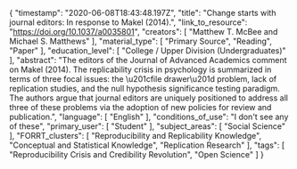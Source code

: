 {
    "timestamp": "2020-06-08T18:43:48.197Z",
    "title": "Change starts with journal editors: In response to Makel (2014).",
    "link_to_resource": "https://doi.org/10.1037/a0035801",
    "creators": [
        "Matthew T. McBee and Michael S. Matthews"
    ],
    "material_type": [
        "Primary Source",
        "Reading",
        "Paper"
    ],
    "education_level": [
        "College / Upper Division (Undergraduates)"
    ],
    "abstract": "The editors of the Journal of Advanced Academics comment on Makel (2014). The replicability crisis in psychology is summarized in terms of three focal issues: the \u201cfile drawer\u201d problem, lack of replication studies, and the null hypothesis significance testing paradigm. The authors argue that journal editors are uniquely positioned to address all three of these problems via the adoption of new policies for review and publication.",
    "language": [
        "English"
    ],
    "conditions_of_use": "I don't see any of these",
    "primary_user": [
        "Student"
    ],
    "subject_areas": [
        "Social Science"
    ],
    "FORRT_clusters": [
        "Reproducibility and Replicability Knowledge",
        "Conceptual and Statistical Knowledge",
        "Replication Research"
    ],
    "tags": [
        "Reproducibility Crisis and Credibility Revolution",
        "Open Science"
    ]
}